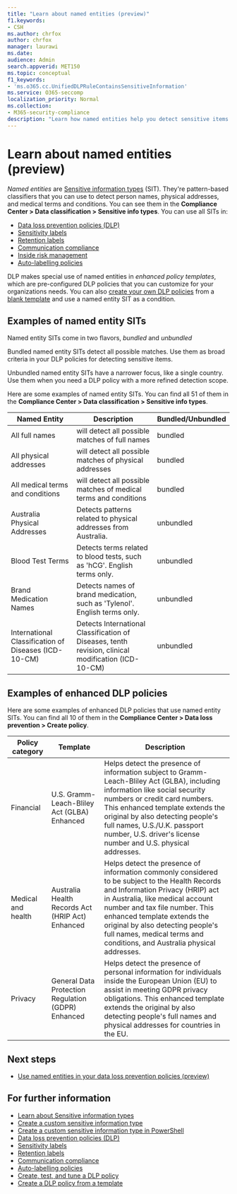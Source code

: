 ```yaml
---
title: "Learn about named entities (preview)"
f1.keywords:
- CSH
ms.author: chrfox
author: chrfox
manager: laurawi
ms.date:
audience: Admin
search.appverid: MET150
ms.topic: conceptual
f1_keywords:
- 'ms.o365.cc.UnifiedDLPRuleContainsSensitiveInformation'
ms.service: O365-seccomp
localization_priority: Normal
ms.collection: 
- M365-security-compliance
description: "Learn how named entities help you detect sensitive items containing names of people, physical addresses, and medical terms via data loss prevention policies"
---
```


# Learn about named entities (preview)

 *Named entities* are [Sensitive information types](sensitive-information-type-learn-about.md) (SIT). They're pattern-based classifiers that you can use to detect person names, physical addresses, and medical terms and conditions. You can see them in the **Compliance Center > Data classification > Sensitive info types**. You can use all SITs in:

- [Data loss prevention policies (DLP)](data-loss-prevention-policies.md) 
- [Sensitivity labels](sensitivity-labels.md)
- [Retention labels](retention.md)
- [Communication compliance](communication-compliance.md)
- [Inside risk management](insider-risk-management-solution-overview.md)
- [Auto-labelling policies](apply-sensitivity-label-automatically.md#how-to-configure-auto-labeling-for-office-apps)

DLP makes special use of named entities in *enhanced policy templates*, which are pre-configured DLP policies that you can customize for your organizations needs. You can also [create your own DLP policies](create-test-tune-dlp-policy.md) from a [blank template](create-a-dlp-policy-from-a-template.md) 
 and use a named entity SIT as a condition.

<!-- There are many other SITs that detect strings like social security, credit card, or bank account numbers to identify sensitive items. For more information, see [Sensitive information types entity definitions](sensitive-information-type-entity-definitions.md).-->

## Examples of named entity SITs

Named entity SITs come in two flavors, *bundled* and *unbundled*

Bundled named entity SITs detect all possible matches. Use them as broad criteria in your DLP policies for detecting sensitive items.

Unbundled named entity SITs have a narrower focus, like a single country. Use them when you need a DLP policy with a more refined detection scope.
 
Here are some examples of named entity SITs. You can find all 51 of them in the **Compliance Center > Data classification > Sensitive info types**.

|Named Entity |Description  |Bundled/Unbundled  |
|---------|---------|---------|
|All full names    |will detect all possible matches of full names         |   bundled      |
|All physical addresses    |will detect all possible matches of physical addresses     | bundled |
|All medical terms and conditions    |will detect all possible matches of medical terms and conditions |bundled |
|Australia Physical Addresses |  Detects patterns related to physical addresses from Australia. |unbundled |
|Blood Test Terms     |Detects terms related to blood tests, such as 'hCG'. English terms only.      |unbundled |
|Brand Medication Names     |Detects names of brand medication, such as 'Tylenol'. English terms only.         |unbundled |
|International Classification of Diseases (ICD-10-CM)    |Detects International Classification of Diseases, tenth revision, clinical modification (ICD-10-CM)         |unbundled |

## Examples of enhanced DLP policies

Here are some examples of enhanced DLP policies that use named entity SITs. You can find all 10 of them in the **Compliance Center > Data loss prevention > Create policy**.

|Policy category  |Template  |Description  |
|---------|---------|---------|
|Financial|U.S. Gramm-Leach-Bliley Act (GLBA) Enhanced         |Helps detect the presence of information subject to Gramm-Leach-Bliley Act (GLBA), including information like social security numbers or credit card numbers. This enhanced template extends the original by also detecting people's full names, U.S./U.K. passport number, U.S. driver's license number and U.S. physical addresses.         |
| Medical and health   |Australia Health Records Act (HRIP Act) Enhanced         |Helps detect the presence of information commonly considered to be subject to the Health Records and Information Privacy (HRIP) act in Australia, like medical account number and tax file number. This enhanced template extends the original by also detecting people's full names, medical terms and conditions, and Australia physical addresses.         |
|Privacy   |General Data Protection Regulation (GDPR) Enhanced         | Helps detect the presence of personal information for individuals inside the European Union (EU) to assist in meeting GDPR privacy obligations. This enhanced template extends the original by also detecting people's full names and physical addresses for countries in the EU.        |


## Next steps

- [Use named entities in your data loss prevention policies (preview)](named-entities-use.md)


## For further information
<!--- [Sensitive information type entity definitions](sensitive-information-type-entity-definitions.md)-->
- [Learn about Sensitive information types](sensitive-information-type-learn-about.md)
- [Create a custom sensitive information type](create-a-custom-sensitive-information-type.md)
- [Create a custom sensitive information type in PowerShell](create-a-custom-sensitive-information-type-in-scc-powershell.md)
- [Data loss prevention policies (DLP)](data-loss-prevention-policies.md) 
- [Sensitivity labels](sensitivity-labels.md)
- [Retention labels](retention.md)
- [Communication compliance](communication-compliance.md)
- [Auto-labelling policies](apply-sensitivity-label-automatically.md#how-to-configure-auto-labeling-for-office-apps)
- [Create, test, and tune a DLP policy](create-test-tune-dlp-policy.md)
- [Create a DLP policy from a template](create-a-dlp-policy-from-a-template.md) 

